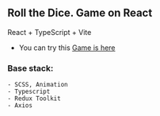 ## Roll the Dice. Game on React
React + TypeScript + Vite

- You can try this [Game is here](https://mmhlko.github.io/roll_the_dice/)

### Base stack:
    - SCSS, Animation
    - Typescript
    - Redux Toolkit
    - Axios